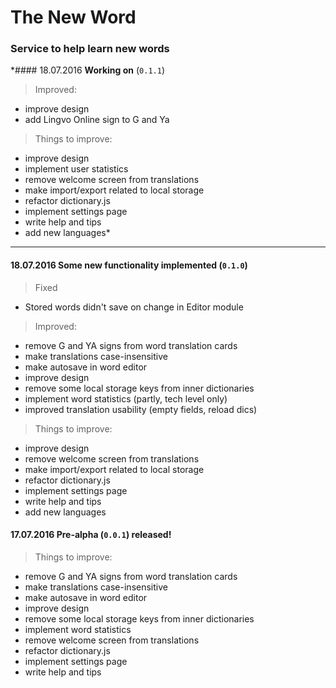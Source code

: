 # The New Word
### Service to help learn new words

*#### 18.07.2016 __Working on__ (`0.1.1`)

> Improved:
- improve design
- add Lingvo Online sign to G and Ya

> Things to improve:
- improve design
- implement user statistics
- remove welcome screen from translations
- make import/export related to local storage
- refactor dictionary.js
- implement settings page
- write help and tips
- add new languages*
_________

#### 18.07.2016 Some new functionality implemented (`0.1.0`)

> Fixed
- Stored words didn't save on change in Editor module

> Improved:
- remove G and YA signs from word translation cards
- make translations case-insensitive
- make autosave in word editor
- improve design
- remove some local storage keys from inner dictionaries
- implement word statistics (partly, tech level only)
- improved translation usability (empty fields, reload dics)

> Things to improve:
- improve design
- remove welcome screen from translations
- make import/export related to local storage
- refactor dictionary.js
- implement settings page
- write help and tips
- add new languages

#### 17.07.2016 Pre-alpha (`0.0.1`) released!

> Things to improve:
- remove G and YA signs from word translation cards
- make translations case-insensitive
- make autosave in word editor
- improve design
- remove some local storage keys from inner dictionaries
- implement word statistics
- remove welcome screen from translations
- refactor dictionary.js
- implement settings page
- write help and tips
